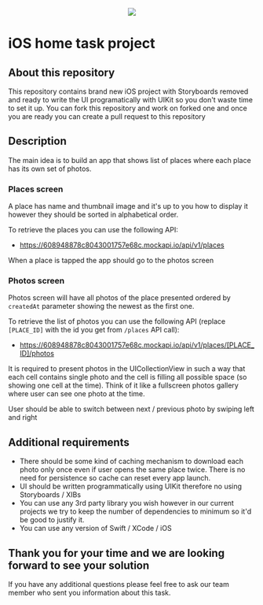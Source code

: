 <p align="center">
<img src="https://stormideas.com/images/logo.svg">
</p>


iOS home task project
==================================

## About this repository

This repository contains brand new iOS project with Storyboards removed and ready to write the UI programatically with UIKit so you don't waste time to set it up. You can fork this repository and work on forked one and once you are ready you can create a pull request to this repository

## Description

The main idea is to build an app that shows list of places where each place has its own set of photos.

### Places screen

A place has name and thumbnail image and it's up to you how to display it however they should be sorted in alphabetical order.

To retrieve the places you can use the following API:

* https://608948878c8043001757e68c.mockapi.io/api/v1/places

When a place is tapped the app should go to the photos screen

### Photos screen

Photos screen will have all photos of the place presented ordered by `createdAt` parameter showing the newest as the first one.

To retrieve the list of photos you can use the following API (replace `[PLACE_ID]` with the id you get from `/places` API call):

* https://608948878c8043001757e68c.mockapi.io/api/v1/places/[PLACE_ID]/photos

It is required to present photos in the UICollectionView in such a way that each cell contains single photo and the cell is filling all possible space (so showing one cell at the time). Think of it like a fullscreen photos gallery where user can see one photo at the time.

User should be able to switch between next / previous photo by swiping left and right

## Additional requirements
* There should be some kind of caching mechanism to download each photo only once even if user opens the same place twice. There is no need for persistence so cache can reset every app launch. 
* UI should be written programmatically using UIKit therefore no using Storyboards / XIBs
* You can use any 3rd party library you wish however in our current projects we try to keep the number of dependencies to minimum so it'd be good to justify it.
* You can use any version of Swift / XCode / iOS

## Thank you for your time and we are looking forward to see your solution
If you have any additional questions please feel free to ask our team member who sent you information about this task.
